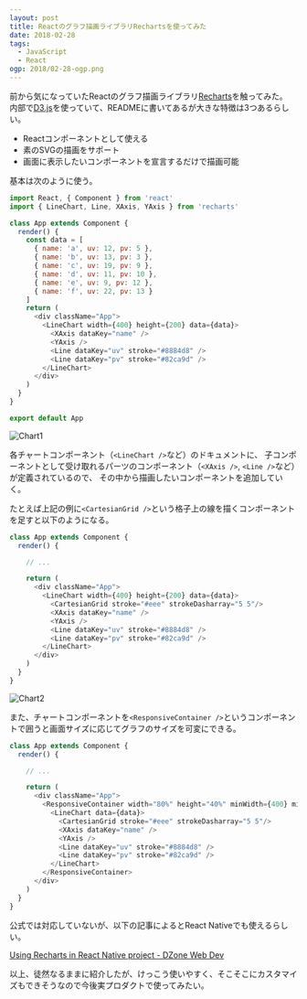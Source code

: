```yaml
---
layout: post
title: Reactのグラフ描画ライブラリRechartsを使ってみた
date: 2018-02-28
tags:
  - JavaScript
  - React
ogp: 2018/02-28-ogp.png
---
```


前から気になっていたReactのグラフ描画ライブラリ[Recharts](https://github.com/recharts/recharts)を触ってみた。
内部で[D3.js](https://github.com/d3/d3)を使っていて、READMEに書いてあるが大きな特徴は3つあるらしい。

* Reactコンポーネントとして使える
* 素のSVGの描画をサポート
* 画面に表示したいコンポーネントを宣言するだけで描画可能

基本は次のように使う。

```js
import React, { Component } from 'react'
import { LineChart, Line, XAxis, YAxis } from 'recharts'

class App extends Component {
  render() {
    const data = [
      { name: 'a', uv: 12, pv: 5 },
      { name: 'b', uv: 13, pv: 3 },
      { name: 'c', uv: 19, pv: 9 },
      { name: 'd', uv: 11, pv: 10 },
      { name: 'e', uv: 9, pv: 12 },
      { name: 'f', uv: 22, pv: 13 }
    ]
    return (
      <div className="App">
        <LineChart width={400} height={200} data={data}>
          <XAxis dataKey="name" />
          <YAxis />
          <Line dataKey="uv" stroke="#8884d8" />
          <Line dataKey="pv" stroke="#82ca9d" />
        </LineChart>
      </div>
    )
  }
}

export default App
```

![Chart1](/images/2018/02-28-chart1.png)

各チャートコンポーネント（`<LineChart />`など）のドキュメントに、
子コンポーネントとして受け取れるパーツのコンポーネント（`<XAxis />`, `<Line />`など）が定義されているので、
その中から描画したいコンポーネントを追加していく。

たとえば上記の例に`<CartesianGrid />`という格子上の線を描くコンポーネントを足すと以下のようになる。

```js
class App extends Component {
  render() {

    // ...

    return (
      <div className="App">
        <LineChart width={400} height={200} data={data}>
          <CartesianGrid stroke="#eee" strokeDasharray="5 5"/>
          <XAxis dataKey="name" />
          <YAxis />
          <Line dataKey="uv" stroke="#8884d8" />
          <Line dataKey="pv" stroke="#82ca9d" />
        </LineChart>
      </div>
    )
  }
}
```

![Chart2](/images/2018/02-28-chart2.png)

また、チャートコンポーネントを`<ResponsiveContainer />`というコンポーネントで囲うと画面サイズに応じてグラフのサイズを可変にできる。

```js
class App extends Component {
  render() {

    // ...

    return (
      <div className="App">
        <ResponsiveContainer width="80%" height="40%" minWidth={400} minHeight={200}>
          <LineChart data={data}>
            <CartesianGrid stroke="#eee" strokeDasharray="5 5"/>
            <XAxis dataKey="name" />
            <YAxis />
            <Line dataKey="uv" stroke="#8884d8" />
            <Line dataKey="pv" stroke="#82ca9d" />
          </LineChart>
        </ResponsiveContainer>
      </div>
    )
  }
}
```

公式では対応していないが、以下の記事によるとReact Nativeでも使えるらしい。

[Using Recharts in React Native project - DZone Web Dev](https://dzone.com/articles/using-recharts-in-react-native-project)

以上、徒然なるままに紹介したが、けっこう使いやすく、そこそこにカスタマイズもできそうなので今後実プロダクトで使ってみたい。
